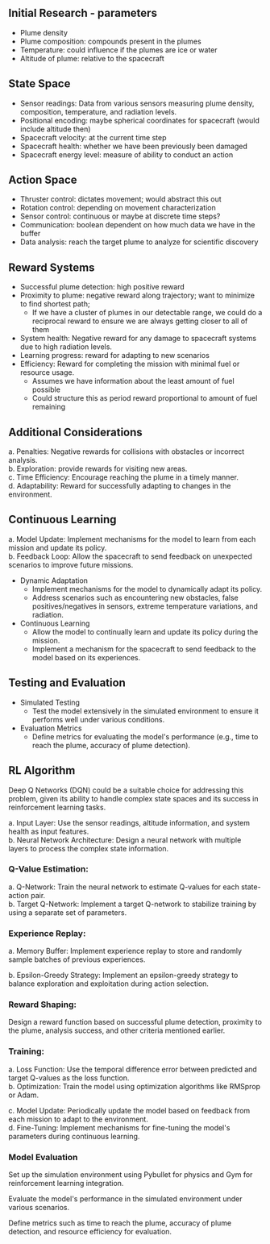 ## Initial Research - parameters

* Plume density
* Plume composition: compounds present in the plumes
* Temperature: could influence if the plumes are ice or water
* Altitude of plume: relative to the spacecraft

## State Space

* Sensor readings: Data from various sensors measuring plume density, composition, temperature, and radiation levels.
* Positional encoding: maybe spherical coordinates for spacecraft (would include altitude then)
* Spacecraft velocity: at the current time step
* Spacecraft health: whether we have been previously been damaged
* Spacecraft energy level: measure of ability to conduct an action

## Action Space
* Thruster control: dictates movement; would abstract this out
* Rotation control: depending on movement characterization
* Sensor control: continuous or maybe at discrete time steps?
* Communication: boolean dependent on how much data we have in the buffer
* Data analysis: reach the target plume to analyze for scientific discovery

## Reward Systems
* Successful plume detection: high positive reward
* Proximity to plume: negative reward along trajectory; want to minimize to find shortest path;  
  * If we have a cluster of plumes in our detectable range, we could do a reciprocal reward to ensure we are always getting closer to all of them
* System health: Negative reward for any damage to spacecraft systems due to high radiation levels.
* Learning progress: reward for adapting to new scenarios
* Efficiency: Reward for completing the mission with minimal fuel or resource usage.
	* Assumes we have information about the least amount of fuel possible
	* Could structure this as period reward proportional to amount of fuel remaining


## Additional Considerations

a. Penalties: Negative rewards for collisions with obstacles or incorrect analysis.  
b. Exploration: provide rewards for visiting new areas.  
c. Time Efficiency: Encourage reaching the plume in a timely manner.  
d. Adaptability: Reward for successfully adapting to changes in the environment.

## Continuous Learning

a. Model Update: Implement mechanisms for the model to learn from each mission and update its policy.  
b. Feedback Loop: Allow the spacecraft to send feedback on unexpected scenarios to improve future missions.

* Dynamic Adaptation  
	* Implement mechanisms for the model to dynamically adapt its policy.
	* Address scenarios such as encountering new obstacles, false positives/negatives in sensors, extreme temperature variations, and radiation.
* Continuous Learning
	* Allow the model to continually learn and update its policy during the mission.
	* Implement a mechanism for the spacecraft to send feedback to the model based on its experiences.


## Testing and Evaluation

* Simulated Testing
  * Test the model extensively in the simulated environment to ensure it performs well under various conditions.
* Evaluation Metrics
  * Define metrics for evaluating the model's performance (e.g., time to reach the plume, accuracy of plume detection).


## RL Algorithm

Deep Q Networks (DQN) could be a suitable choice for addressing this problem, given its ability to handle complex state spaces and its success in reinforcement learning tasks.

a. Input Layer: Use the sensor readings, altitude information, and system health as input features.  
b. Neural Network Architecture: Design a neural network with multiple layers to process the complex state information.


### Q-Value Estimation:  
a. Q-Network: Train the neural network to estimate Q-values for each state-action pair.  
b. Target Q-Network: Implement a target Q-network to stabilize training by using a separate set of parameters.  
### Experience Replay:
a. Memory Buffer: Implement experience replay to store and randomly sample batches of previous experiences.  

b. Epsilon-Greedy Strategy: Implement an epsilon-greedy strategy to balance exploration and exploitation during action selection.  
### Reward Shaping:

Design a reward function based on successful plume detection, proximity to the plume, analysis success, and other criteria mentioned earlier.  
### Training:
a. Loss Function: Use the temporal difference error between predicted and target Q-values as the loss function.  
b. Optimization: Train the model using optimization algorithms like RMSprop or Adam.  

c. Model Update: Periodically update the model based on feedback from each mission to adapt to the environment.  
d. Fine-Tuning: Implement mechanisms for fine-tuning the model's parameters during continuous learning.  

### Model Evaluation

Set up the simulation environment using Pybullet for physics and Gym for reinforcement learning integration.  

Evaluate the model's performance in the simulated environment under various scenarios.

Define metrics such as time to reach the plume, accuracy of plume detection, and resource efficiency for evaluation.  